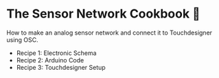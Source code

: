 # The Sensor Network Cookbook 📔

How to make an analog sensor network and connect it to Touchdesigner using OSC. 

- Recipe 1: Electronic Schema
- Recipe 2: Arduino Code
- Recipe 3: Touchdesigner Setup

